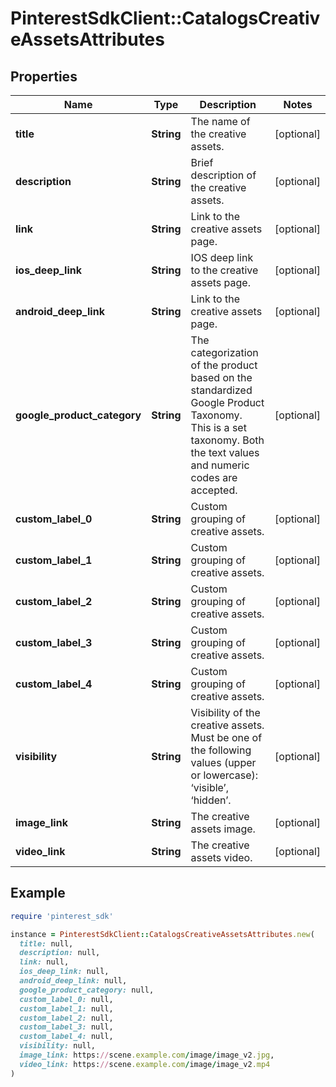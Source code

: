 # PinterestSdkClient::CatalogsCreativeAssetsAttributes

## Properties

| Name | Type | Description | Notes |
| ---- | ---- | ----------- | ----- |
| **title** | **String** | The name of the creative assets. | [optional] |
| **description** | **String** | Brief description of the creative assets. | [optional] |
| **link** | **String** | Link to the creative assets page. | [optional] |
| **ios_deep_link** | **String** | IOS deep link to the creative assets page. | [optional] |
| **android_deep_link** | **String** | Link to the creative assets page. | [optional] |
| **google_product_category** | **String** | The categorization of the product based on the standardized Google Product Taxonomy. This is a set taxonomy. Both the text values and numeric codes are accepted. | [optional] |
| **custom_label_0** | **String** | Custom grouping of creative assets. | [optional] |
| **custom_label_1** | **String** | Custom grouping of creative assets. | [optional] |
| **custom_label_2** | **String** | Custom grouping of creative assets. | [optional] |
| **custom_label_3** | **String** | Custom grouping of creative assets. | [optional] |
| **custom_label_4** | **String** | Custom grouping of creative assets. | [optional] |
| **visibility** | **String** | Visibility of the creative assets. Must be one of the following values (upper or lowercase): ‘visible’, ‘hidden’. | [optional] |
| **image_link** | **String** | The creative assets image. | [optional] |
| **video_link** | **String** | The creative assets video. | [optional] |

## Example

```ruby
require 'pinterest_sdk'

instance = PinterestSdkClient::CatalogsCreativeAssetsAttributes.new(
  title: null,
  description: null,
  link: null,
  ios_deep_link: null,
  android_deep_link: null,
  google_product_category: null,
  custom_label_0: null,
  custom_label_1: null,
  custom_label_2: null,
  custom_label_3: null,
  custom_label_4: null,
  visibility: null,
  image_link: https://scene.example.com/image/image_v2.jpg,
  video_link: https://scene.example.com/image/image_v2.mp4
)
```

